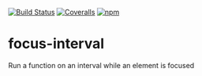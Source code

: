 [![Build Status](https://img.shields.io/travis/mjt01/focus-interval/master.svg?style=flat-square)](https://travis-ci.org/mjt01/focus-interval)
[![Coveralls](https://img.shields.io/coveralls/jekyll/jekyll/master.svg?style=flat-square)](https://coveralls.io/r/mjt01/focus-interval)
[![npm](https://img.shields.io/npm/v/focus-interval.svg?style=flat-square)](https://www.npmjs.com/package/focus-interval)
# focus-interval
Run a function on an interval while an element is focused
